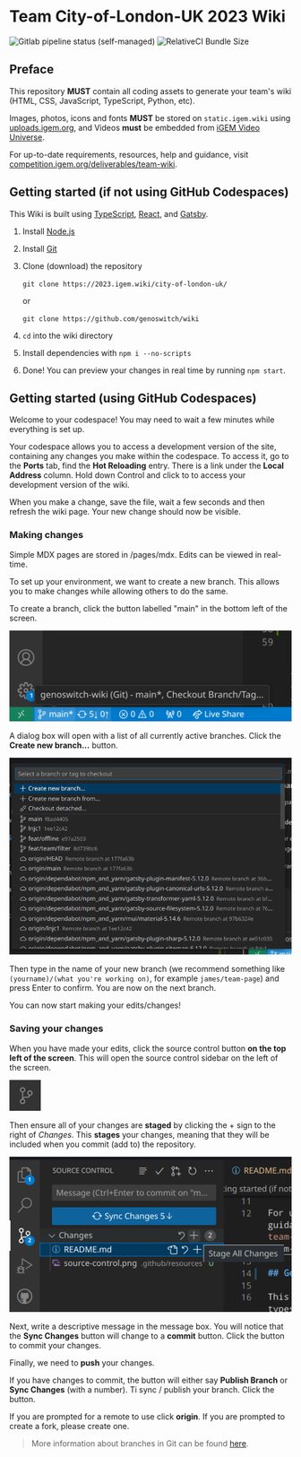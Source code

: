 # Team City-of-London-UK 2023 Wiki

![Gitlab pipeline status (self-managed)](<https://img.shields.io/gitlab/pipeline-status/2023%2Fcity-of-london-uk?gitlab_url=https%3A%2F%2Fgitlab.igem.org%2F&label=deploy%20(iGEM%20GitLab)>)
![RelativeCI Bundle Size](https://badges.relative-ci.com/badges/ohuRKjkV82qKkHi81r9e?branch=main)

## Preface

This repository **MUST** contain all coding assets to generate your team's wiki (HTML, CSS, JavaScript, TypeScript, Python, etc).

Images, photos, icons and fonts **MUST** be stored on `static.igem.wiki` using [uploads.igem.org](https://uploads.igem.org), and Videos **must** be embedded from [iGEM Video Universe](https://video.igem.org).

For up-to-date requirements, resources, help and guidance, visit [competition.igem.org/deliverables/team-wiki](https://competition.igem.org/deliverables/team-wiki).

## Getting started (if not using GitHub Codespaces)

This Wiki is built using [TypeScript](https://typescriptlang.org/), [React](https://react.dev/), and [Gatsby](https://gatsbyjs.com).

1. Install [Node.js](https://nodejs.org/en/download)

2. Install [Git](https://git-scm.com/downloads)

3. Clone (download) the repository

   `git clone https://2023.igem.wiki/city-of-london-uk/`

   or

   `git clone https://github.com/genoswitch/wiki`

4. `cd` into the wiki directory

5. Install dependencies with `npm i --no-scripts`

6. Done! You can preview your changes in real time by running `npm start`.

## Getting started (using GitHub Codespaces)

Welcome to your codespace! You may need to wait a few minutes while everything is set up.

Your codespace allows you to access a development version of the site, containing any changes you make within the codespace. To access it, go to the **Ports** tab, find the **Hot Reloading** entry. There is a link under the **Local Address** column. Hold down Control and click to to access your development version of the wiki.

When you make a change, save the file, wait a few seconds and then refresh the wiki page. Your new change should now be visible.

### Making changes

Simple MDX pages are stored in /pages/mdx. Edits can be viewed in real-time.

To set up your environment, we want to create a new branch. This allows you to make changes while allowing others to do the same.

To create a branch, click the button labelled "main" in the bottom left of the screen.

![Branch button](./.github/resources/branch-button.png)

A dialog box will open with a list of all currently active branches. Click the **Create new branch...** button.

![Branch dialog](./.github/resources/branch-dialog.png)

Then type in the name of your new branch (we recommend something like `(yourname)/(what you're working on)`, for example `james/team-page`) and press Enter to confirm. You are now on the next branch.

You can now start making your edits/changes!

### Saving your changes

When you have made your edits, click the source control button **on the top left of the screen**. This will open the source control sidebar on the left of the screen.

![Source Control Button](./.github/resources/source-control.png)

Then ensure all of your changes are **staged** by clicking the + sign to the right of _Changes_. This **stages** your changes, meaning that they will be included when you commit (add to) the repository.

![Stage all changes sidebar](./.github/resources/stage-all-changes.png)

Next, write a descriptive message in the message box. You will notice that the **Sync Changes** button will change to a **commit** button. Click the button to commit your changes.

Finally, we need to **push** your changes.

If you have changes to commit, the button will either say **Publish Branch** or **Sync Changes** (with a number). Ti sync / publish your branch. Click the button.

If you are prompted for a remote to use click **origin**.
If you are prompted to create a fork, please create one.

> More information about branches in Git can be found [here](https://docs.github.com/en/pull-requests/collaborating-with-pull-requests/proposing-changes-to-your-work-with-pull-requests/about-branches).
